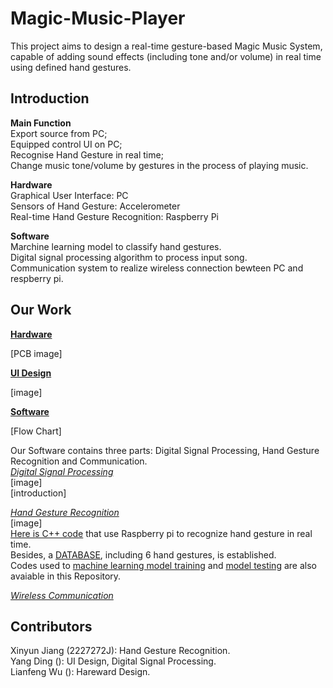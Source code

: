 Magic-Music-Player
==
This project aims to design a real-time gesture-based Magic Music System, capable of adding sound effects (including tone and/or volume) in real time using defined hand gestures.

Introduction
--
**Main Function**<br>
Export source from PC; <br>
Equipped control UI on PC; <br>
Recognise Hand Gesture in real time; <br>
Change music tone/volume by gestures in the process of playing music.<br>

**Hardware**<br>
Graphical User Interface: PC<br>
Sensors of Hand Gesture: Accelerometer<br>
Real-time Hand Gesture Recognition: Raspberry Pi<br>

**Software**<br>
Marchine learning model to classify hand gestures.<br>
Digital signal processing algorithm to process input song.<br>
Communication system to realize wireless connection bewteen PC and respberry pi.<br>

Our Work
--
[**Hardware**](https://github.com/Real-time-embedded10/Magic-Music-Player/tree/master/Hardware)

[PCB image]<br>

[**UI Design**](https://github.com/Real-time-embedded10/Magic-Music-Player/tree/master/UI%20software)<br>

[image]<br>

[**Software**](https://github.com/Real-time-embedded10/Magic-Music-Player/tree/master/Software)<br>

[Flow Chart]<br>

Our Software contains three parts: Digital Signal Processing, Hand Gesture Recognition and Communication.<br>
[*Digital Signal Processing*](https://github.com/Real-time-embedded10/Magic-Music-Player/tree/master/Software/Digital%20Signal%20Processing)<br>
[image]<br>
[introduction]<br>

[*Hand Gesture Recognition*](https://github.com/Real-time-embedded10/Magic-Music-Player/tree/master/Software/Hand%20Gesture%20Recognition)<br>
[image]<br>
[Here is C++ code](https://github.com/Real-time-embedded10/Magic-Music-Player/tree/master/Software/Hand%20Gesture%20Recognition/Real%20Time%20Recognition%20System) that use Raspberry pi to recognize hand gesture in real time. <br>
Besides, a [DATABASE](https://github.com/Real-time-embedded10/Magic-Music-Player/tree/master/Software/Hand%20Gesture%20Recognition/DATABASE), including 6 hand gestures, is established. <br>
Codes used to [machine learning model training](https://github.com/Real-time-embedded10/Magic-Music-Player/tree/master/Software/Hand%20Gesture%20Recognition/Software%20Used%20in%20Database%20Establishment) and [model testing](https://github.com/Real-time-embedded10/Magic-Music-Player/tree/master/Software/Hand%20Gesture%20Recognition/Software%20Used%20in%20Testing) are also avaiable in this Repository.<br>



[*Wireless Communication*](https://github.com/Real-time-embedded10/Magic-Music-Player/tree/master/Software/Wireless%20Communication)


Contributors
--
Xinyun Jiang (2227272J): Hand Gesture Recognition.<br>
Yang Ding (): UI Design, Digital Signal Processing. <br>
Lianfeng Wu (): Hareward Design. <br>




